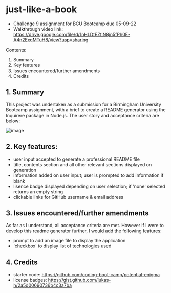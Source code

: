 # just-like-a-book
- Challenge 9 assignment for BCU Bootcamp due 05-09-22
- Walkthrough video link: https://drive.google.com/file/d/1nHLDtEZtiN8jn5fPh0E-A4n2ExqMTuH8/view?usp=sharing

Contents:

1. Summary
2. Key features
3. Issues encountered/further amendments
4. Credits

## 1. Summary

This project was undertaken as a submission for a Birmingham University Bootcamp assignment, with a brief to create a README generator using the Inquirere package in Node.js.  The user story and acceptance criteria are below:

![image](https://user-images.githubusercontent.com/106882755/188150025-6e6f5cf2-1aa5-4b48-b14e-1eaa88fe8782.png)


## 2. Key features:

- user input accepted to generate a professional README file
- title, contents section and all other relevant sections displayed on generation
- information added on user input; user is prompted to add information if blank
- lisence badge displayed depending on user selection; if 'none' selected returns an empty string
- clickable links for GitHub username & email address


## 3. Issues encountered/further amendments

As far as I understand, all acceptance criteria are met.  However if I were to develop this readme generator further, I would add the following features:

- prompt to add an image file to display the application
- 'checkbox' to display list of technologies used

## 4. Credits
- starter code: https://github.com/coding-boot-camp/potential-enigma
- license badges: https://gist.github.com/lukas-h/2a5d00690736b4c3a7ba

